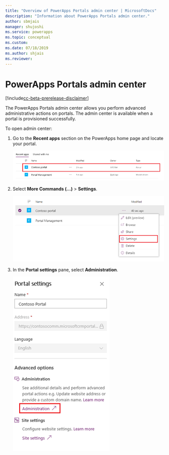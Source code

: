 ```yaml
---
title: "Overview of PowerApps Portals admin center | MicrosoftDocs"
description: "Information about PowerApps Portals admin center."
author: sbmjais
manager: shujoshi
ms.service: powerapps
ms.topic: conceptual
ms.custom: 
ms.date: 07/18/2019
ms.author: shjais
ms.reviewer:
---
```


# PowerApps Portals admin center

[!include[cc-beta-prerelease-disclaimer](../../../includes/cc-beta-prerelease-disclaimer.md)]

The PowerApps Portals admin center allows you perform advanced administrative actions on portals. The admin center is available when a portal is provisioned successfully.

To open admin center:

1. Go to the **Recent apps** section on the PowerApps home page and locate your portal.

    ![Recent apps](../media/recent-apps.png "Recent apps")  

2. Select **More Commands (...)** > **Settings**.

    ![Portal settings option](../media/portal-settings-option.png "Portal settings option")

3. In the **Portal settings** pane, select **Administration**.

    ![Portal settings pane](../media/portal-settings-admin.png "Portal settings pane")  